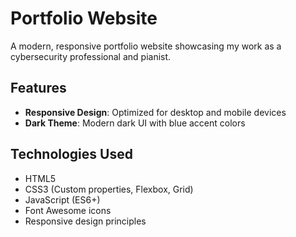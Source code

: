 # Portfolio Website

A modern, responsive portfolio website showcasing my work as a cybersecurity professional and pianist.

## Features

- **Responsive Design**: Optimized for desktop and mobile devices
- **Dark Theme**: Modern dark UI with blue accent colors

## Technologies Used

- HTML5
- CSS3 (Custom properties, Flexbox, Grid)
- JavaScript (ES6+)
- Font Awesome icons
- Responsive design principles